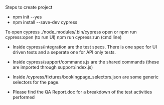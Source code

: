 Steps to create project
- npm init --yes
- npm install --save-dev cypress

To open cypress
./node_modules/.bin/cypress open 
or
npm run cypress:open (to run UI)
npm run cypress:run (cmd line)

- Inside cypress/integration are the test specs.  There is one spec for UI driven tests and a seperate one for API only tests.

- Inside cypress/support/commands.js are the shared commands (these are imported through support/index.js)

- Inside /cypress/fixtures/bookingpage_selectors.json are some generic selectors for the page.

- Please find the QA Report.doc for a breakdown of the test activities performed





